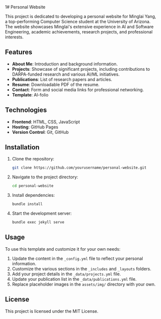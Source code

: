 1# Personal Website

This project is dedicated to developing a personal website for Minglai Yang, a top-performing Computer Science student at the University of Arizona. The website showcases Minglai's extensive experience in AI and Software Engineering, academic achievements, research projects, and professional interests.

## Features

- **About Me**: Introduction and background information.
- **Projects**: Showcase of significant projects, including contributions to DARPA-funded research and various AI/ML initiatives.
- **Publications**: List of research papers and articles.
- **Resume**: Downloadable PDF of the resume.
- **Contact**: Form and social media links for professional networking.
- **Template**: Al-folio

## Technologies

- **Frontend**: HTML, CSS, JavaScript
- **Hosting**: GitHub Pages
- **Version Control**: Git, GitHub

## Installation

1. Clone the repository:
    ```sh
    git clone https://github.com/yourusername/personal-website.git
    ```
2. Navigate to the project directory:
    ```sh
    cd personal-website
    ```
3. Install dependencies:
    ```sh
    bundle install
    ```
4. Start the development server:
    ```sh
    bundle exec jekyll serve
    ```

## Usage

To use this template and customize it for your own needs:

1. Update the content in the `_config.yml` file to reflect your personal information.
2. Customize the various sections in the `_includes` and `_layouts` folders.
3. Add your project details in the `_data/projects.yml` file.
4. Update your publication list in the `_data/publications.yml` file.
5. Replace placeholder images in the `assets/img/` directory with your own.


## License

This project is licensed under the MIT License.


